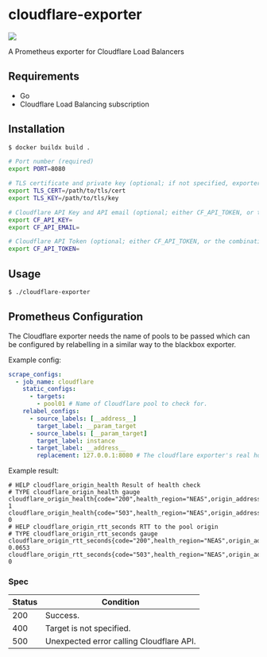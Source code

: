 cloudflare-exporter
===================

[![][workflow-badge]][workflow-link]

A Prometheus exporter for Cloudflare Load Balancers

## Requirements

- Go
- Cloudflare Load Balancing subscription

## Installation

```sh
$ docker buildx build .
```

```sh
# Port number (required)
export PORT=8080

# TLS certificate and private key (optional; if not specified, exporter is served over HTTP)
export TLS_CERT=/path/to/tls/cert
export TLS_KEY=/path/to/tls/key

# Cloudflare API Key and API email (optional; either CF_API_TOKEN, or the combination of CF_API_KEY and CF_API_EMAIL is required)
export CF_API_KEY=
export CF_API_EMAIL=

# Cloudflare API Token (optional; either CF_API_TOKEN, or the combination of CF_API_KEY and CF_API_EMAIL is required)
export CF_API_TOKEN=
```

## Usage

```sh
$ ./cloudflare-exporter
```

## Prometheus Configuration

The Cloudflare exporter needs the name of pools to be passed which can be
configured by relabelling in a similar way to the blackbox exporter.

Example config:

```yaml
scrape_configs:
  - job_name: cloudflare
    static_configs:
      - targets:
        - pool01 # Name of Cloudflare pool to check for.
    relabel_configs:
      - source_labels: [__address__]
        target_label: __param_target
      - source_labels: [__param_target]
        target_label: instance
      - target_label: __address__
        replacement: 127.0.0.1:8080 # The cloudflare exporter's real hostname:port.
```

Example result:

```
# HELP cloudflare_origin_health Result of health check
# TYPE cloudflare_origin_health gauge
cloudflare_origin_health{code="200",health_region="NEAS",origin_address="www01.example.com",pool_name="pool01"} 1
cloudflare_origin_health{code="503",health_region="NEAS",origin_address="www02.example.com",pool_name="pool01"} 0
# HELP cloudflare_origin_rtt_seconds RTT to the pool origin
# TYPE cloudflare_origin_rtt_seconds gauge
cloudflare_origin_rtt_seconds{code="200",health_region="NEAS",origin_address="www01.example.com",pool_name="pool01"} 0.0653
cloudflare_origin_rtt_seconds{code="503",health_region="NEAS",origin_address="www02.example.com",pool_name="pool01"} 0
```

### Spec

| Status | Condition                                |
|--------|------------------------------------------|
| 200    | Success.                                 |
| 400    | Target is not specified.                 |
| 500    | Unexpected error calling Cloudflare API. |

[workflow-link]:    https://github.com/chitoku-k/cloudflare-exporter/actions?query=branch:master
[workflow-badge]:   https://img.shields.io/github/workflow/status/chitoku-k/cloudflare-exporter/CI%20Workflow/master.svg?style=flat-square
